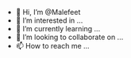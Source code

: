 - 👋 Hi, I’m @Malefeet
- 👀 I’m interested in ...
- 🌱 I’m currently learning ...
- 💞️ I’m looking to collaborate on ...
- 📫 How to reach me ...

<!---
Malefeet/Malefeet is a ✨ special ✨ repository because its `README.md` (this file) appears on your GitHub profile.
You can click the Preview link to take a look at your changes.
--->
